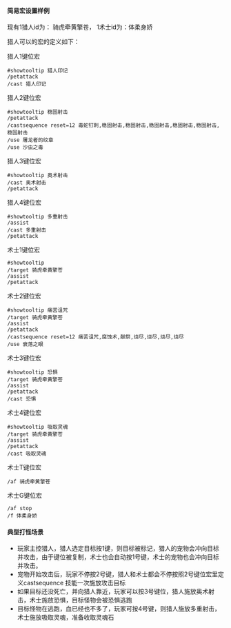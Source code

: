 #### 简易宏设置样例
现有1猎人id为： 骑虎牵黄擎苍， 1术士id为：体柔身娇

猎人可以的宏的定义如下：

猎人1键位宏
```
#showtooltip 猎人印记
/petattack
/cast 猎人印记
```
猎人2键位宏 

```
#showtooltip 稳固射击
/petattack
/castsequence reset=12 毒蛇钉刺,稳固射击,稳固射击,稳固射击,稳固射击,稳固射击,稳固射击
/use 屠龙者的纹章
/use 沙虫之毒
```

猎人3键位宏

```
#showtooltip 奥术射击
/cast 奥术射击
/petattack
```

猎人4键位宏

```
#showtooltip 多重射击
/assist
/cast 多重射击
/petattack
```

术士1键位宏

```
#showtooltip 
/target 骑虎牵黄擎苍
/assist
/petattack
```

术士2键位宏

```
#showtooltip 痛苦诅咒
/target 骑虎牵黄擎苍
/assist
/petattack
/castsequence reset=12 痛苦诅咒,腐蚀术,献祭,烧尽,烧尽,烧尽,烧尽
/use 衰落之眼
```

术士3键位宏

```
#showtooltip 恐惧
/target 骑虎牵黄擎苍
/assist
/petattack
/cast 恐惧
```

术士4键位宏

```
#showtooltip 吸取灵魂
/target 骑虎牵黄擎苍
/assist
/petattack
/cast 吸取灵魂
```

术士T键位宏

```
/af 骑虎牵黄擎苍
```
术士G键位宏

```
/af stop
/f 体柔身娇
```

#### 典型打怪场景
- 玩家主控猎人，猎人选定目标按1键，则目标被标记，猎人的宠物会冲向目标并攻击，由于键位被复制，术士也会自动按1号键，术士的宠物也会冲向目标并攻击。
- 宠物开始攻击后，玩家不停按2号键，猎人和术士都会不停按照2号键位宏里定义castsequence 技能一次施放攻击目标
- 如果目标还没死亡，并向猎人靠近，玩家可以按3号键位，猎人施放奥术射击，术士施放恐惧，目标怪物会被恐惧逃跑
- 目标怪物在逃跑，血已经也不多了，玩家可按4号键，则猎人施放多重射击，术士施放吸取灵魂，准备收取灵魂石